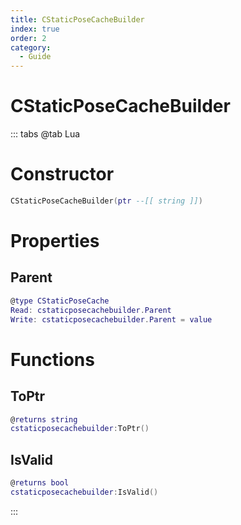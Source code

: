 ```yaml
---
title: CStaticPoseCacheBuilder
index: true
order: 2
category:
  - Guide
---
```


# CStaticPoseCacheBuilder

::: tabs
@tab Lua
# Constructor
```lua
CStaticPoseCacheBuilder(ptr --[[ string ]])
```
# Properties
## Parent 
```lua
@type CStaticPoseCache
Read: cstaticposecachebuilder.Parent
Write: cstaticposecachebuilder.Parent = value
```
# Functions
## ToPtr
```lua
@returns string
cstaticposecachebuilder:ToPtr()
```
## IsValid
```lua
@returns bool
cstaticposecachebuilder:IsValid()
```

:::